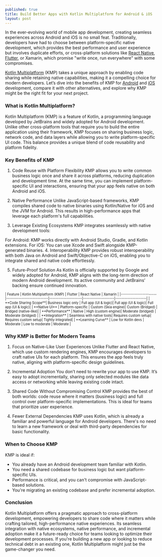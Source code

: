 ```yaml
---
published: true
title: Build Better Apps with Kotlin Multiplatform for Android & iOS
layout: post
---
```



In the ever-evolving world of mobile app development, creating seamless experiences across Android and iOS is no small feat. Traditionally, developers have had to choose between platform-specific native development, which provides the best performance and user experience but involves duplicate efforts, or cross-platform solutions like [React Native], [Flutter], or Xamarin, which promise "write once, run everywhere" with some compromises.

[Kotlin Multiplatform] (KMP) takes a unique approach by enabling code sharing while retaining native capabilities, making it a compelling choice for modern developers. Let’s dive into the benefits of KMP for [Android] and [iOS] development, compare it with other alternatives, and explore why KMP might be the right fit for your next project.

### What is Kotlin Multiplatform?
Kotlin Multiplatform (KMP) is a feature of Kotlin, a programming language developed by JetBrains and widely adopted for Android development. Unlike other cross-platform tools that require you to build the entire application using their framework, KMP focuses on sharing business logic, network code, and data layers while allowing you to write platform-specific UI code. This balance provides a unique blend of code reusability and platform fidelity.

### Key Benefits of KMP
1. Code Reuse with Platform Flexibility
KMP allows you to write common business logic once and share it across platforms, reducing duplication and development time. At the same time, you can implement platform-specific UI and interactions, ensuring that your app feels native on both Android and iOS.

2. Native Performance
Unlike JavaScript-based frameworks, KMP compiles shared code to native binaries using Kotlin/Native for iOS and the JVM for Android. This results in high-performance apps that leverage each platform's full capabilities.

3. Leverage Existing Ecosystems
KMP integrates seamlessly with native development tools:

For Android: KMP works directly with Android Studio, Gradle, and Kotlin extensions.
For iOS: You can use Xcode and Swift alongside KMP-generated binaries.
4. Interoperability
KMP provides robust interoperability with both Java on Android and Swift/Objective-C on iOS, enabling you to integrate shared and native code effortlessly.

5. Future-Proof Solution
As Kotlin is officially supported by Google and widely adopted for Android, KMP aligns with the long-term direction of modern Android development. Its active community and JetBrains’ backing ensure continued innovation.
<p style="font-size: 0.8em;">
| Feature               | Kotlin Multiplatform (KMP) | Flutter             | React Native       | Xamarin            |
|-----------------------|---------------------------|---------------------|--------------------|--------------------|
| **Code Sharing Scope**| Business logic only       | Full app (UI & logic)| Full app (UI & logic)| Full app (UI & logic)|
| **Native UI**         | Platform-specific         | Custom (Skia engine)| Custom (Bridged)   | Bridged (native-like)|
| **Performance**       | Native                    | High (custom engine)| Moderate (bridged) | Moderate (bridged) |
| **Integration**       | Seamless with native tools| Requires custom setup| Requires custom setup| Tightly integrated|
| **Learning Curve**    | Low for Kotlin devs       | Moderate            | Low to moderate    | Moderate           |
</p>

### Why KMP is Better for Modern Teams

1. Focus on Native-Like User Experiences
Unlike Flutter and React Native, which use custom rendering engines, KMP encourages developers to craft native UIs for each platform. This ensures the app feels truly native, aligning with platform-specific design guidelines.

2. Incremental Adoption
You don’t need to rewrite your app to use KMP. It’s easy to adopt incrementally, sharing only selected modules like data access or networking while leaving existing code intact.

3. Shared Code Without Compromising Control
KMP provides the best of both worlds: code reuse where it matters (business logic) and full control over platform-specific implementations. This is ideal for teams that prioritize user experience.

4. Fewer External Dependencies
KMP uses Kotlin, which is already a familiar and powerful language for Android developers. There's no need to learn a new framework or deal with third-party dependencies for basic functionality.

### When to Choose KMP
KMP is ideal if:

- You already have an Android development team familiar with Kotlin.
- You need a shared codebase for business logic but want platform-specific UIs.
- Performance is critical, and you can't compromise with JavaScript-based solutions.
- You're migrating an existing codebase and prefer incremental adoption.

### Conclusion
Kotlin Multiplatform offers a pragmatic approach to cross-platform development, empowering developers to share code where it matters while crafting tailored, high-performance native experiences. Its seamless integration with native ecosystems, native performance, and incremental adoption make it a future-ready choice for teams looking to optimize their development processes. If you're building a new app or looking to reduce technical debt in an existing one, Kotlin Multiplatform might just be the game-changer you need.

[Kotlin Multiplatform]: https://kotlinlang.org/docs/multiplatform.html 
[Android]: https://www.android.com/intl/en_ca/phones-tablets/ 
[iOS]: https://www.apple.com/ca/ios
[React Native]: https://reactnative.dev/  
[Flutter]: https://flutter.dev/